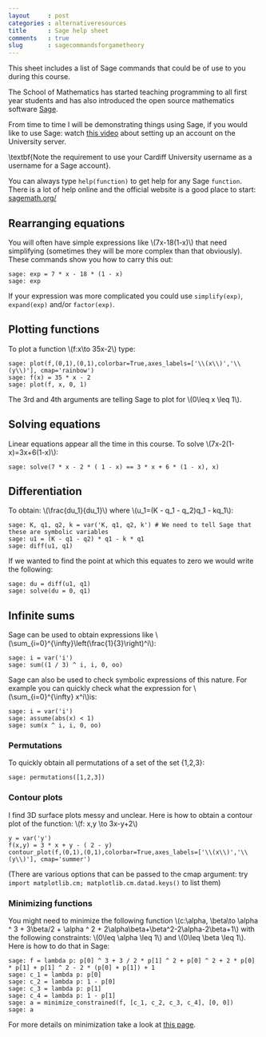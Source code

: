 ```yaml
---
layout     : post
categories : alternativeresources
title      : Sage help sheet
comments   : true
slug       : sagecommandsforgametheory
---
```


This sheet includes a list of Sage commands that could be of use to you during this course.

The School of Mathematics has started teaching programming to all first year students and has also introduced the open source mathematics software [Sage](http://sagemath.org/).

From time to time I will be demonstrating things using Sage, if you would like to use Sage: watch [this video](http://www.youtube.com/watch?v=3E9LvXV_zrA&feature=youtu.be) about setting up an account on the University server.

\textbf{Note the requirement to use your Cardiff University username as a username for a Sage account}.

You can always type `help(function)` to get help for any Sage `function`. There is a lot of help online and the official website is a good place to start: [sagemath.org/](http://sagemath.org/)


## Rearranging equations

You will often have simple expressions like \\(7x-18(1-x)\\) that need simplifying (sometimes they will be more complex than that obviously).
These commands show you how to carry this out:

    sage: exp = 7 * x - 18 * (1 - x)
    sage: exp

If your expression was more complicated you could use `simplify(exp)`, `expand(exp)` and/or `factor(exp)`.


## Plotting functions

To plot a function \\(f:x\to 35x-2\\) type:

    sage: plot(f,(0,1),(0,1),colorbar=True,axes_labels=['\\(x\\)','\\(y\\)'], cmap='rainbow')
    sage: f(x) = 35 * x - 2
    sage: plot(f, x, 0, 1)

The 3rd and 4th arguments are telling Sage to plot for \\(0\leq x \leq 1\\).


## Solving equations

Linear equations appear all the time in this course. To solve \\(7x-2(1-x)=3x+6(1-x)\\):

    sage: solve(7 * x - 2 * ( 1 - x) == 3 * x + 6 * (1 - x), x)


## Differentiation

To obtain: \\(\frac{du_1}{du_1}\\) where \\(u_1=(K - q_1 - q_2)q_1 - kq_1\\):

    sage: K, q1, q2, k = var('K, q1, q2, k') # We need to tell Sage that these are symbolic variables
    sage: u1 = (K - q1 - q2) * q1 - k * q1
    sage: diff(u1, q1)

If we wanted to find the point at which this equates to zero we would write the following:

    sage: du = diff(u1, q1)
    sage: solve(du = 0, q1)


## Infinite sums

Sage can be used to obtain expressions like \\(\sum_{i=0}^{\infty}\left(\frac{1}{3}\right)^i\\):

    sage: i = var('i')
    sage: sum((1 / 3) ^ i, i, 0, oo)

Sage can also be used to check symbolic expressions of this nature. For example you can quickly check what  the expression for \\(\sum_{i=0}^{\infty} x^i\\)is:

    sage: i = var('i')
    sage: assume(abs(x) < 1)
    sage: sum(x ^ i, i, 0, oo)


### Permutations

To quickly obtain all permutations of a set of the set \{1,2,3\}:

    sage: permutations([1,2,3])


### Contour plots

I find 3D surface plots messy and unclear. Here is how to obtain a contour plot of the function: \\(f: x,y \to 3x-y+2\\)

    y = var('y')
    f(x,y) = 3 * x + y - ( 2 - y)
    contour_plot(f,(0,1),(0,1),colorbar=True,axes_labels=['\\(x\\)','\\(y\\)'], cmap='summer')

(There are various options that can be passed to the cmap argument: try `import matplotlib.cm; matplotlib.cm.datad.keys()` to list them)


### Minimizing functions

You might need to minimize the following function \\(c:\alpha, \beta\to \alpha ^ 3 + 3\beta/2 + \alpha ^ 2 + 2\alpha\beta+\beta^2-2\alpha-2\beta+1\\) with the following constraints: \\(0\leq \alpha \leq 1\\) and \\(0\leq \beta \leq 1\\). Here is how to do that in Sage:

    sage: f = lambda p: p[0] ^ 3 + 3 / 2 * p[1] ^ 2 + p[0] ^ 2 + 2 * p[0] * p[1] + p[1] ^ 2 - 2 * (p[0] + p[1]) + 1
    sage: c_1 = lambda p: p[0]
    sage: c_2 = lambda p: 1 - p[0]
    sage: c_3 = lambda p: p[1]
    sage: c_4 = lambda p: 1 - p[1]
    sage: a = minimize_constrained(f, [c_1, c_2, c_3, c_4], [0, 0])
    sage: a

For more details on minimization take a look at [this page](http://www.sagemath.org/doc/reference/numerical/sage/numerical/optimize.html).
